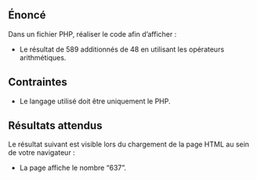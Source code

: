 ## Énoncé

Dans un fichier PHP, réaliser le code afin d’afficher :

- Le résultat de 589 additionnés de 48 en utilisant les opérateurs arithmétiques.

## Contraintes

- Le langage utilisé doit être uniquement le PHP.

## Résultats attendus

Le résultat suivant est visible lors du chargement de la page HTML au sein de votre navigateur :

- La page affiche le nombre “637”.
